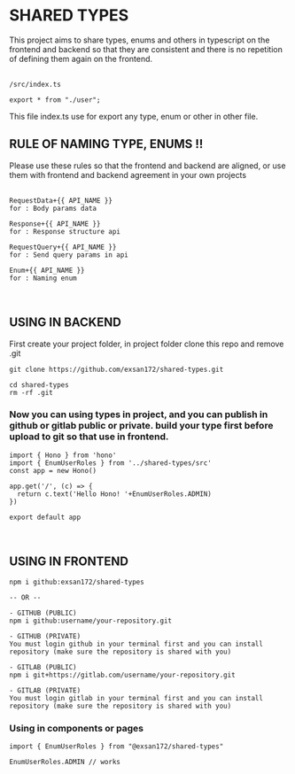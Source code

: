 <h1>SHARED TYPES</h1>
<span>This project aims to share types, enums and others in typescript on the frontend and backend so that they are consistent and there is no repetition of defining them again on the frontend.<span>
<br/>
<br/>

```
/src/index.ts

export * from "./user";
```

<span>This file index.ts use for export any type, enum or other in other file.</span>
<br/>

<h2>RULE OF NAMING TYPE, ENUMS ‼️</h2>
<span>Please use these rules so that the frontend and backend are aligned, or use them with frontend and backend agreement in your own projects</span>
<br/>
<br/>

```
RequestData+{{ API_NAME }}
for : Body params data

Response+{{ API_NAME }}
for : Response structure api

RequestQuery+{{ API_NAME }}
for : Send query params in api

Enum+{{ API_NAME }}
for : Naming enum
```
<br/>

<h2>USING IN BACKEND</h2>
<span>First create your project folder, in project folder clone this repo and remove .git</span>
<br/>

```
git clone https://github.com/exsan172/shared-types.git

cd shared-types
rm -rf .git
```

<h3>Now you can using types in project, and you can publish in github or gitlab public or private. build your type first before upload to git so that use in frontend.</h3>

```
import { Hono } from 'hono'
import { EnumUserRoles } from '../shared-types/src'
const app = new Hono()

app.get('/', (c) => {
  return c.text('Hello Hono! '+EnumUserRoles.ADMIN)
})

export default app
```
<br/>

<h2>USING IN FRONTEND</h2>

```
npm i github:exsan172/shared-types

-- OR --

- GITHUB (PUBLIC)
npm i github:username/your-repository.git

- GITHUB (PRIVATE)
You must login github in your terminal first and you can install repository (make sure the repository is shared with you)

- GITLAB (PUBLIC)
npm i git+https://gitlab.com/username/your-repository.git

- GITLAB (PRIVATE)
You must login gitlab in your terminal first and you can install repository (make sure the repository is shared with you)

```

<h3>Using in components or pages</h3>

```
import { EnumUserRoles } from "@exsan172/shared-types"

EnumUserRoles.ADMIN // works
```